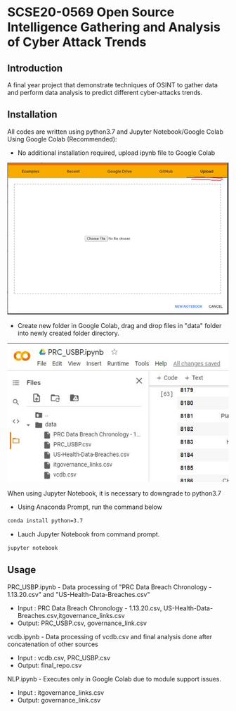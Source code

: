 # SCSE20-0569 Open Source Intelligence Gathering and Analysis of Cyber Attack Trends
## Introduction

A final year project that demonstrate techniques of OSINT to gather data and perform data analysis to predict  different cyber-attacks trends.

## Installation
All codes are written using python3.7 and Jupyter Notebook/Google Colab
Using Google Colab (Recommended):
- No additional installation required, upload ipynb file to Google Colab

![](colabupload.JPG)

- Create new folder in Google Colab, drag and drop files in  "data" folder into newly created folder directory.

![](colabfiles.JPG)

When using Jupyter Notebook, it is necessary to downgrade to python3.7
- Using Anaconda Prompt, run  the command below
 ```sh
conda install python=3.7
```
- Lauch Jupyter Notebook from command prompt.
 ```sh
jupyter notebook
```

 

## Usage
PRC_USBP.ipynb - Data processing of "PRC Data Breach Chronology - 1.13.20.csv" and "US-Health-Data-Breaches.csv"
- Input : PRC Data Breach Chronology - 1.13.20.csv, US-Health-Data-Breaches.csv,itgovernance_links.csv
- Output: PRC_USBP.csv, governance_link.csv

vcdb.ipynb - Data processing of vcdb.csv and final analysis done after concatenation of other sources
- Input : vcdb.csv, PRC_USBP.csv
- Output: final_repo.csv

NLP.ipynb - Executes only in Google Colab due to module support issues.
- Input : itgovernance_links.csv
- Output: governance_link.csv
